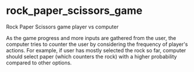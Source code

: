 # rock_paper_scissors_game
Rock Paper Scissors game player vs computer


As the game progress and more inputs are gathered from the user, the computer tries to counter the user by considering the frequency of player's actions. For example, if user has mostly selected the rock so far, computer should select paper (which counters the rock) with a higher probability compared to other options. 
